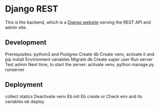 # Django REST

This is the backend, which is a [Django website](https://www.djangoproject.com/) serving the REST API and admin site.

## Development

Prerequisites: python3 and Postgres
Create db
Create venv, activate it and pip install
Environment variables
Migrate db
Create super user
Run server
Test admin
Next time, to start the server: activate venv, python manage.py runserver

## Deployment

collect statics
Deactivate venv
Eb init
Eb create or Check env and its variables
eb deploy

